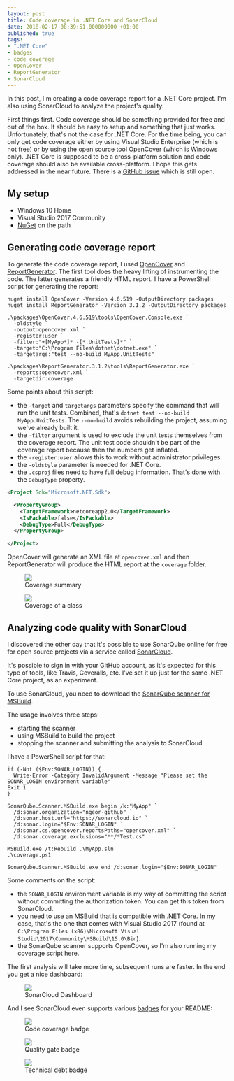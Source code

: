 ```yaml
---
layout: post
title: Code coverage in .NET Core and SonarCloud
date: 2018-02-17 08:39:51.000000000 +01:00
published: true
tags:
- ".NET Core"
- badges
- code coverage
- OpenCover
- ReportGenerator
- SonarCloud
---
```


In this post, I'm creating a code coverage report for a .NET Core project. I'm also using SonarCloud to analyze the project's quality.

<!--more-->

First things first. Code coverage should be something provided for free and out of the box. It should be easy to setup and something that just works. Unfortunately, that's not the case for .NET Core. For the time being, you can only get code coverage either by using Visual Studio Enterprise (which is not free) or by using the open source tool OpenCover (which is Windows only). .NET Core is supposed to be a cross-platform solution and code coverage should also be available cross-platform. I hope this gets addressed in the near future. There is a <a href="https://github.com/Microsoft/vstest/issues/981">GitHub issue</a> which is still open.
<h2>My setup</h2>
<ul>
<li>Windows 10 Home</li>
<li>Visual Studio 2017 Community</li>
<li><a href="https://www.nuget.org/downloads">NuGet</a> on the path</li>
</ul>
<h2>Generating code coverage report</h2>

To generate the code coverage report, I used <a href="https://github.com/OpenCover/opencover">OpenCover</a> and <a href="https://github.com/danielpalme/ReportGenerator">ReportGenerator</a>. The first tool does the heavy lifting of instrumenting the code. The latter generates a friendly HTML report. I have a PowerShell script for generating the report:

```
nuget install OpenCover -Version 4.6.519 -OutputDirectory packages
nuget install ReportGenerator -Version 3.1.2 -OutputDirectory packages

.\packages\OpenCover.4.6.519\tools\OpenCover.Console.exe `
  -oldstyle `
  -output:opencover.xml `
  -register:user `
  -filter:"+[MyApp*]* -[*.UnitTests]*" `
  -target:"C:\Program Files\dotnet\dotnet.exe" `
  -targetargs:"test --no-build MyApp.UnitTests"

.\packages\ReportGenerator.3.1.2\tools\ReportGenerator.exe `
  -reports:opencover.xml `
  -targetdir:coverage
```

Some points about this script:
<ul>
<li>the <code>-target</code> and <code>targetargs</code> parameters specify the command that will run the unit tests. Combined, that's <code>dotnet test --no-build MyApp.UnitTests</code>. The <code>--no-build</code> avoids rebuilding the project, assuming we've already built it.</li>
<li>the <code>-filter</code> argument is used to exclude the unit tests themselves from the coverage report. The unit test code shouldn't be part of the coverage report because then the numbers get inflated.</li>
<li>the <code>-register:user</code> allows this to work without administrator privileges.</li>
<li>the <code>-oldstyle</code> parameter is needed for .NET Core.</li>
<li>the <code>.csproj</code> files need to have full debug information. That's done with the <code>DebugType</code> property.</li>
</ul>

```xml
<Project Sdk="Microsoft.NET.Sdk">

  <PropertyGroup>
    <TargetFramework>netcoreapp2.0</TargetFramework>
    <IsPackable>false</IsPackable>
    <DebugType>Full</DebugType>
  </PropertyGroup>

</Project>
```

OpenCover will generate an XML file at <code>opencover.xml</code> and then ReportGenerator will produce the HTML report at the <code>coverage</code> folder.

<figure><img src="{{ site.baseurl }}/assets/2018/coverage-report.png" /><figcaption>Coverage summary</figcaption></figure>

<figure><img src="{{ site.baseurl }}/assets/2018/coverage-class.png" /><figcaption>Coverage of a class</figcaption></figure>
<h2>Analyzing code quality with SonarCloud</h2>

I discovered the other day that it's possible to use SonarQube online for free for open source projects via a service called <a href="https://about.sonarcloud.io/">SonarCloud</a>.

It's possible to sign in with your GitHub account, as it's expected for this type of tools, like Travis, Coveralls, etc. I've set it up just for the same .NET Core project, as an experiment.

To use SonarCloud, you need to download the <a href="https://docs.sonarqube.org/display/SCAN/Scanning+on+Windows">SonarQube scanner for MSBuild</a>.

The usage involves three steps:
<ul>
<li>starting the scanner</li>
<li>using MSBuild to build the project</li>
<li>stopping the scanner and submitting the analysis to SonarCloud</li>
</ul>

I have a PowerShell script for that:

```
if (-Not ($Env:SONAR_LOGIN)) {
  Write-Error -Category InvalidArgument -Message "Please set the SONAR_LOGIN environment variable"
Exit 1
}

SonarQube.Scanner.MSBuild.exe begin /k:"MyApp" `
  /d:sonar.organization="ngeor-github" `
  /d:sonar.host.url="https://sonarcloud.io" `
  /d:sonar.login="$Env:SONAR_LOGIN" `
  /d:sonar.cs.opencover.reportsPaths="opencover.xml" `
  /d:sonar.coverage.exclusions="**/*Test.cs"

MSBuild.exe /t:Rebuild .\MyApp.sln
.\coverage.ps1

SonarQube.Scanner.MSBuild.exe end /d:sonar.login="$Env:SONAR_LOGIN"
```

Some comments on the script:
<ul>
<li>the <code>SONAR_LOGIN</code> environment variable is my way of committing the script without committing the authorization token. You can get this token from SonarCloud.</li>
<li>you need to use an MSBuild that is compatible with .NET Core. In my case, that's the one that comes with Visual Studio 2017 (found at <code>C:\Program Files (x86)\Microsoft Visual Studio\2017\Community\MSBuild\15.0\Bin</code>).</li>
<li>the SonarQube scanner supports OpenCover, so I'm also running my coverage script here.</li>
</ul>

The first analysis will take more time, subsequent runs are faster. In the end you get a nice dashboard:

<figure><img src="{{ site.baseurl }}/assets/2018/sonarcloud-dashboard.png" /><figcaption>SonarCloud Dashboard</figcaption></figure>

And I see SonarCloud even supports various <a href="{% post_url 2016/2016-03-05-github-badges %}">badges</a> for your README:

<figure>
  <img src="{{ site.baseurl }}/assets/2018/badge-coverage.png" />
  <figcaption>Code coverage badge</figcaption>
</figure>

<figure>
  <img src="{{ site.baseurl }}/assets/2018/badge-quality-gate.png" />
  <figcaption>Quality gate badge</figcaption>
</figure>

<figure>
  <img src="{{ site.baseurl }}/assets/2018/badge-technical-debt.png" />
  <figcaption>Technical debt badge</figcaption>
</figure>

